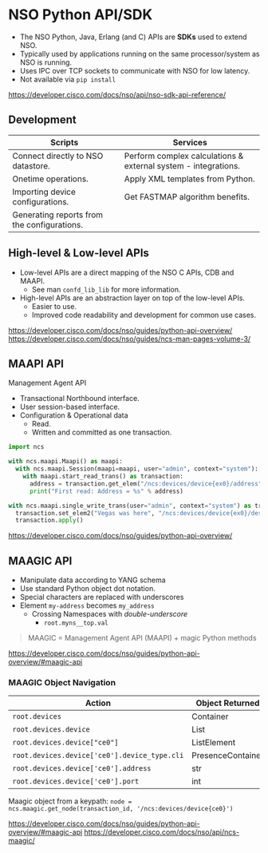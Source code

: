 # NSO Python API/SDK

- The NSO Python, Java, Erlang (and C) APIs are **SDKs** used to extend NSO.
- Typically used by applications running on the same processor/system as NSO is running.
- Uses IPC over TCP sockets to communicate with NSO for low latency.
- Not available via `pip install`

<https://developer.cisco.com/docs/nso/api/nso-sdk-api-reference/>

## Development

| Scripts                                     | Services                                                       |
| ------------------------------------------- | -------------------------------------------------------------- |
| Connect directly to NSO datastore.          | Perform complex calculations & external system - integrations. |
| Onetime operations.                         | Apply XML templates from Python.                               |
| Importing device configurations.            | Get FASTMAP algorithm benefits.                                |
| Generating reports from the configurations. |                                                                |

## High-level & Low-level APIs

- Low-level APIs are a direct mapping of the NSO C APIs, CDB and MAAPI.
  - See man `confd_lib_lib` for more information.
- High-level APIs are an abstraction layer on top of the low-level APIs.
  - Easier to use.
  - Improved code readability and development for common use cases.

<https://developer.cisco.com/docs/nso/guides/python-api-overview/>
<https://developer.cisco.com/docs/nso/guides/ncs-man-pages-volume-3/>

## MAAPI API

Management Agent API

- Transactional Northbound interface.
- User session-based interface.
- Configuration & Operational data
  - Read.
  - Written and committed as one transaction.

```python
import ncs

with ncs.maapi.Maapi() as maapi:
  with ncs.maapi.Session(maapi=maapi, user="admin", context="system"):
    with maapi.start_read_trans() as transaction:
      address = transaction.get_elem("/ncs:devices/device{ex0}/address")
      print("First read: Address = %s" % address)

with ncs.maapi.single_write_trans(user="admin", context="system") as transaction:
  transaction.set_elem2("Vegas was here", "/ncs:devices/device{ex0}/description")
  transaction.apply()
```

<https://developer.cisco.com/docs/nso/guides/python-api-overview/>

## MAAGIC API

- Manipulate data according to YANG schema
- Use standard Python object dot notation.
- Special characters are replaced with underscores
- Element `my-address` becomes `my_address`
  - Crossing Namespaces with _double-underscore_
    - `root.myns__top.val`

> MAAGIC = Management Agent API (MAAPI) + magic Python methods

<https://developer.cisco.com/docs/nso/guides/python-api-overview/#maagic-api>

### MAAGIC Object Navigation

| Action                                       | Object Returned   |
| -------------------------------------------- | ----------------- |
| `root.devices`                               | Container         |
| `root.devices.device`                        | List              |
| `root.devices.device["ce0"]`                 | ListElement       |
| `root.devices.device['ce0'].device_type.cli` | PresenceContainer |
| `root.devices.device['ce0'].address`         | str               |
| `root.devices.device['ce0'].port`            | int               |

Maagic object from a keypath:
`node = ncs.maagic.get_node(transaction_id, '/ncs:devices/device{ce0}')`

https://developer.cisco.com/docs/nso/guides/python-api-overview/#maagic-api
https://developer.cisco.com/docs/nso/api/ncs-maagic/
